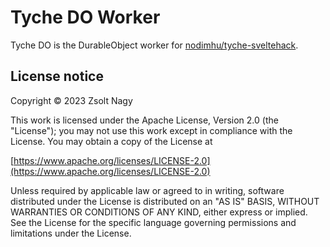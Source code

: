 # Tyche DO Worker

Tyche DO is the DurableObject worker for [nodimhu/tyche-sveltehack](https://github.com/nodimhu/tyche-sveltehack).

## License notice

Copyright © 2023 Zsolt Nagy

This work is licensed under the Apache License, Version 2.0 (the "License"); you may not use this work except in compliance with the License. You may obtain a copy of the License at

[https://www.apache.org/licenses/LICENSE-2.0](https://www.apache.org/licenses/LICENSE-2.0)

Unless required by applicable law or agreed to in writing, software distributed under the License is distributed on an "AS IS" BASIS, WITHOUT WARRANTIES OR CONDITIONS OF ANY KIND, either express or implied. See the License for the specific language governing permissions and limitations under the License.
